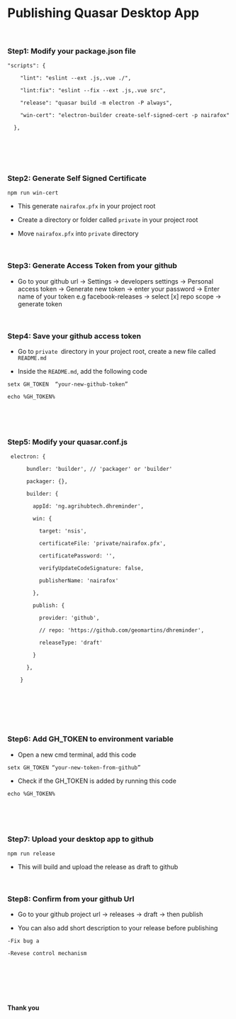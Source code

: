 Publishing Quasar Desktop App
=============================

 

### Step1: Modify your package.json file

~~~~~~~~~~~~~~~~~~~~~~~~~~~~~~~~~~~~~~~~~~~~~~~~~~~~~~~~~~~~~~~~~~~~~~~~~~~~~~~~
"scripts": {
~~~~~~~~~~~~~~~~~~~~~~~~~~~~~~~~~~~~~~~~~~~~~~~~~~~~~~~~~~~~~~~~~~~~~~~~~~~~~~~~

~~~~~~~~~~~~~~~~~~~~~~~~~~~~~~~~~~~~~~~~~~~~~~~~~~~~~~~~~~~~~~~~~~~~~~~~~~~~~~~~
    "lint": "eslint --ext .js,.vue ./",
~~~~~~~~~~~~~~~~~~~~~~~~~~~~~~~~~~~~~~~~~~~~~~~~~~~~~~~~~~~~~~~~~~~~~~~~~~~~~~~~

~~~~~~~~~~~~~~~~~~~~~~~~~~~~~~~~~~~~~~~~~~~~~~~~~~~~~~~~~~~~~~~~~~~~~~~~~~~~~~~~
    "lint:fix": "eslint --fix --ext .js,.vue src",
~~~~~~~~~~~~~~~~~~~~~~~~~~~~~~~~~~~~~~~~~~~~~~~~~~~~~~~~~~~~~~~~~~~~~~~~~~~~~~~~

~~~~~~~~~~~~~~~~~~~~~~~~~~~~~~~~~~~~~~~~~~~~~~~~~~~~~~~~~~~~~~~~~~~~~~~~~~~~~~~~
    "release": "quasar build -m electron -P always",
~~~~~~~~~~~~~~~~~~~~~~~~~~~~~~~~~~~~~~~~~~~~~~~~~~~~~~~~~~~~~~~~~~~~~~~~~~~~~~~~

~~~~~~~~~~~~~~~~~~~~~~~~~~~~~~~~~~~~~~~~~~~~~~~~~~~~~~~~~~~~~~~~~~~~~~~~~~~~~~~~
    "win-cert": "electron-builder create-self-signed-cert -p nairafox"
~~~~~~~~~~~~~~~~~~~~~~~~~~~~~~~~~~~~~~~~~~~~~~~~~~~~~~~~~~~~~~~~~~~~~~~~~~~~~~~~

~~~~~~~~~~~~~~~~~~~~~~~~~~~~~~~~~~~~~~~~~~~~~~~~~~~~~~~~~~~~~~~~~~~~~~~~~~~~~~~~
  },
~~~~~~~~~~~~~~~~~~~~~~~~~~~~~~~~~~~~~~~~~~~~~~~~~~~~~~~~~~~~~~~~~~~~~~~~~~~~~~~~

 

###  

### Step2:  Generate Self Signed Certificate

~~~~~~~~~~~~~~~~~~~~~~~~~~~~~~~~~~~~~~~~~~~~~~~~~~~~~~~~~~~~~~~~~~~~~~~~~~~~~~~~
npm run win-cert
~~~~~~~~~~~~~~~~~~~~~~~~~~~~~~~~~~~~~~~~~~~~~~~~~~~~~~~~~~~~~~~~~~~~~~~~~~~~~~~~

-   This generate `nairafox.pfx` in your project root

-   Create a directory or folder called `private` in your project root

-   Move `nairafox.pfx` into `private` directory

 

### Step3: Generate Access Token from your github

-   Go to your github url -\> Settings -\> developers settings -\> Personal
    access token -\> Generate new token -\> enter your password -\> Enter name
    of your token e.g facebook-releases -\> select [x] repo scope -\> generate
    token

 

### Step4:  Save your github access token

-   Go to `private `directory in your project root, create a new file called
    `README.md`

-   Inside the `README.md`, add the following code

~~~~~~~~~~~~~~~~~~~~~~~~~~~~~~~~~~~~~~~~~~~~~~~~~~~~~~~~~~~~~~~~~~~~~~~~~~~~~~~~
setx GH_TOKEN  “your-new-github-token”
~~~~~~~~~~~~~~~~~~~~~~~~~~~~~~~~~~~~~~~~~~~~~~~~~~~~~~~~~~~~~~~~~~~~~~~~~~~~~~~~

~~~~~~~~~~~~~~~~~~~~~~~~~~~~~~~~~~~~~~~~~~~~~~~~~~~~~~~~~~~~~~~~~~~~~~~~~~~~~~~~
echo %GH_TOKEN%
~~~~~~~~~~~~~~~~~~~~~~~~~~~~~~~~~~~~~~~~~~~~~~~~~~~~~~~~~~~~~~~~~~~~~~~~~~~~~~~~

 

 

### Step5: Modify your quasar.conf.js

~~~~~~~~~~~~~~~~~~~~~~~~~~~~~~~~~~~~~~~~~~~~~~~~~~~~~~~~~~~~~~~~~~~~~~~~~~~~~~~~
 electron: {
~~~~~~~~~~~~~~~~~~~~~~~~~~~~~~~~~~~~~~~~~~~~~~~~~~~~~~~~~~~~~~~~~~~~~~~~~~~~~~~~

~~~~~~~~~~~~~~~~~~~~~~~~~~~~~~~~~~~~~~~~~~~~~~~~~~~~~~~~~~~~~~~~~~~~~~~~~~~~~~~~
      bundler: 'builder', // 'packager' or 'builder'
~~~~~~~~~~~~~~~~~~~~~~~~~~~~~~~~~~~~~~~~~~~~~~~~~~~~~~~~~~~~~~~~~~~~~~~~~~~~~~~~

~~~~~~~~~~~~~~~~~~~~~~~~~~~~~~~~~~~~~~~~~~~~~~~~~~~~~~~~~~~~~~~~~~~~~~~~~~~~~~~~
      packager: {},
~~~~~~~~~~~~~~~~~~~~~~~~~~~~~~~~~~~~~~~~~~~~~~~~~~~~~~~~~~~~~~~~~~~~~~~~~~~~~~~~

~~~~~~~~~~~~~~~~~~~~~~~~~~~~~~~~~~~~~~~~~~~~~~~~~~~~~~~~~~~~~~~~~~~~~~~~~~~~~~~~
      builder: {
~~~~~~~~~~~~~~~~~~~~~~~~~~~~~~~~~~~~~~~~~~~~~~~~~~~~~~~~~~~~~~~~~~~~~~~~~~~~~~~~

~~~~~~~~~~~~~~~~~~~~~~~~~~~~~~~~~~~~~~~~~~~~~~~~~~~~~~~~~~~~~~~~~~~~~~~~~~~~~~~~
        appId: 'ng.agrihubtech.dhreminder',
~~~~~~~~~~~~~~~~~~~~~~~~~~~~~~~~~~~~~~~~~~~~~~~~~~~~~~~~~~~~~~~~~~~~~~~~~~~~~~~~

~~~~~~~~~~~~~~~~~~~~~~~~~~~~~~~~~~~~~~~~~~~~~~~~~~~~~~~~~~~~~~~~~~~~~~~~~~~~~~~~
        win: {
~~~~~~~~~~~~~~~~~~~~~~~~~~~~~~~~~~~~~~~~~~~~~~~~~~~~~~~~~~~~~~~~~~~~~~~~~~~~~~~~

~~~~~~~~~~~~~~~~~~~~~~~~~~~~~~~~~~~~~~~~~~~~~~~~~~~~~~~~~~~~~~~~~~~~~~~~~~~~~~~~
          target: 'nsis',
~~~~~~~~~~~~~~~~~~~~~~~~~~~~~~~~~~~~~~~~~~~~~~~~~~~~~~~~~~~~~~~~~~~~~~~~~~~~~~~~

~~~~~~~~~~~~~~~~~~~~~~~~~~~~~~~~~~~~~~~~~~~~~~~~~~~~~~~~~~~~~~~~~~~~~~~~~~~~~~~~
          certificateFile: 'private/nairafox.pfx',
~~~~~~~~~~~~~~~~~~~~~~~~~~~~~~~~~~~~~~~~~~~~~~~~~~~~~~~~~~~~~~~~~~~~~~~~~~~~~~~~

~~~~~~~~~~~~~~~~~~~~~~~~~~~~~~~~~~~~~~~~~~~~~~~~~~~~~~~~~~~~~~~~~~~~~~~~~~~~~~~~
          certificatePassword: '',
~~~~~~~~~~~~~~~~~~~~~~~~~~~~~~~~~~~~~~~~~~~~~~~~~~~~~~~~~~~~~~~~~~~~~~~~~~~~~~~~

~~~~~~~~~~~~~~~~~~~~~~~~~~~~~~~~~~~~~~~~~~~~~~~~~~~~~~~~~~~~~~~~~~~~~~~~~~~~~~~~
          verifyUpdateCodeSignature: false,
~~~~~~~~~~~~~~~~~~~~~~~~~~~~~~~~~~~~~~~~~~~~~~~~~~~~~~~~~~~~~~~~~~~~~~~~~~~~~~~~

~~~~~~~~~~~~~~~~~~~~~~~~~~~~~~~~~~~~~~~~~~~~~~~~~~~~~~~~~~~~~~~~~~~~~~~~~~~~~~~~
          publisherName: 'nairafox'
~~~~~~~~~~~~~~~~~~~~~~~~~~~~~~~~~~~~~~~~~~~~~~~~~~~~~~~~~~~~~~~~~~~~~~~~~~~~~~~~

~~~~~~~~~~~~~~~~~~~~~~~~~~~~~~~~~~~~~~~~~~~~~~~~~~~~~~~~~~~~~~~~~~~~~~~~~~~~~~~~
        },
~~~~~~~~~~~~~~~~~~~~~~~~~~~~~~~~~~~~~~~~~~~~~~~~~~~~~~~~~~~~~~~~~~~~~~~~~~~~~~~~

~~~~~~~~~~~~~~~~~~~~~~~~~~~~~~~~~~~~~~~~~~~~~~~~~~~~~~~~~~~~~~~~~~~~~~~~~~~~~~~~
        publish: {
~~~~~~~~~~~~~~~~~~~~~~~~~~~~~~~~~~~~~~~~~~~~~~~~~~~~~~~~~~~~~~~~~~~~~~~~~~~~~~~~

~~~~~~~~~~~~~~~~~~~~~~~~~~~~~~~~~~~~~~~~~~~~~~~~~~~~~~~~~~~~~~~~~~~~~~~~~~~~~~~~
          provider: 'github',
~~~~~~~~~~~~~~~~~~~~~~~~~~~~~~~~~~~~~~~~~~~~~~~~~~~~~~~~~~~~~~~~~~~~~~~~~~~~~~~~

~~~~~~~~~~~~~~~~~~~~~~~~~~~~~~~~~~~~~~~~~~~~~~~~~~~~~~~~~~~~~~~~~~~~~~~~~~~~~~~~
          // repo: 'https://github.com/geomartins/dhreminder',
~~~~~~~~~~~~~~~~~~~~~~~~~~~~~~~~~~~~~~~~~~~~~~~~~~~~~~~~~~~~~~~~~~~~~~~~~~~~~~~~

~~~~~~~~~~~~~~~~~~~~~~~~~~~~~~~~~~~~~~~~~~~~~~~~~~~~~~~~~~~~~~~~~~~~~~~~~~~~~~~~
          releaseType: 'draft'
~~~~~~~~~~~~~~~~~~~~~~~~~~~~~~~~~~~~~~~~~~~~~~~~~~~~~~~~~~~~~~~~~~~~~~~~~~~~~~~~

~~~~~~~~~~~~~~~~~~~~~~~~~~~~~~~~~~~~~~~~~~~~~~~~~~~~~~~~~~~~~~~~~~~~~~~~~~~~~~~~
        }
~~~~~~~~~~~~~~~~~~~~~~~~~~~~~~~~~~~~~~~~~~~~~~~~~~~~~~~~~~~~~~~~~~~~~~~~~~~~~~~~

~~~~~~~~~~~~~~~~~~~~~~~~~~~~~~~~~~~~~~~~~~~~~~~~~~~~~~~~~~~~~~~~~~~~~~~~~~~~~~~~
      },
~~~~~~~~~~~~~~~~~~~~~~~~~~~~~~~~~~~~~~~~~~~~~~~~~~~~~~~~~~~~~~~~~~~~~~~~~~~~~~~~

~~~~~~~~~~~~~~~~~~~~~~~~~~~~~~~~~~~~~~~~~~~~~~~~~~~~~~~~~~~~~~~~~~~~~~~~~~~~~~~~
    }
~~~~~~~~~~~~~~~~~~~~~~~~~~~~~~~~~~~~~~~~~~~~~~~~~~~~~~~~~~~~~~~~~~~~~~~~~~~~~~~~

 

 

 

### Step6: Add GH_TOKEN to environment variable

-   Open a new cmd terminal, add this code

~~~~~~~~~~~~~~~~~~~~~~~~~~~~~~~~~~~~~~~~~~~~~~~~~~~~~~~~~~~~~~~~~~~~~~~~~~~~~~~~
setx GH_TOKEN “your-new-token-from-github”
~~~~~~~~~~~~~~~~~~~~~~~~~~~~~~~~~~~~~~~~~~~~~~~~~~~~~~~~~~~~~~~~~~~~~~~~~~~~~~~~

-   Check if the GH_TOKEN is added by running this code

~~~~~~~~~~~~~~~~~~~~~~~~~~~~~~~~~~~~~~~~~~~~~~~~~~~~~~~~~~~~~~~~~~~~~~~~~~~~~~~~
echo %GH_TOKEN%
~~~~~~~~~~~~~~~~~~~~~~~~~~~~~~~~~~~~~~~~~~~~~~~~~~~~~~~~~~~~~~~~~~~~~~~~~~~~~~~~

 

 

### Step7:  Upload your desktop app to github

~~~~~~~~~~~~~~~~~~~~~~~~~~~~~~~~~~~~~~~~~~~~~~~~~~~~~~~~~~~~~~~~~~~~~~~~~~~~~~~~
npm run release
~~~~~~~~~~~~~~~~~~~~~~~~~~~~~~~~~~~~~~~~~~~~~~~~~~~~~~~~~~~~~~~~~~~~~~~~~~~~~~~~

-   This will build and upload the release as draft to github

 

### Step8: Confirm from your github Url

-   Go to your github project url -\> releases -\> draft -\> then publish

-   You can also add short description to your release before publishing

~~~~~~~~~~~~~~~~~~~~~~~~~~~~~~~~~~~~~~~~~~~~~~~~~~~~~~~~~~~~~~~~~~~~~~~~~~~~~~~~
-Fix bug a 
~~~~~~~~~~~~~~~~~~~~~~~~~~~~~~~~~~~~~~~~~~~~~~~~~~~~~~~~~~~~~~~~~~~~~~~~~~~~~~~~

~~~~~~~~~~~~~~~~~~~~~~~~~~~~~~~~~~~~~~~~~~~~~~~~~~~~~~~~~~~~~~~~~~~~~~~~~~~~~~~~
-Revese control mechanism
~~~~~~~~~~~~~~~~~~~~~~~~~~~~~~~~~~~~~~~~~~~~~~~~~~~~~~~~~~~~~~~~~~~~~~~~~~~~~~~~

 

 

 

**Thank you**
